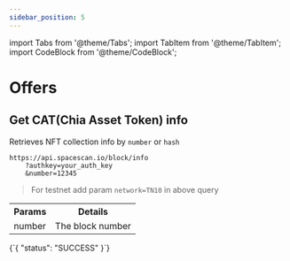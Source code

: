 ```yaml
---
sidebar_position: 5
---
```

import Tabs from '@theme/Tabs';
import TabItem from '@theme/TabItem';
import CodeBlock from '@theme/CodeBlock';

# Offers

## Get CAT(Chia Asset Token) info

Retrieves NFT collection info by `number` or `hash`

```
https://api.spacescan.io/block/info
    ?authkey=your_auth_key
    &number=12345
```
> For testnet add param `network=TN10` in above query

<Tabs>
  <TabItem value="Request" label="Request" default>
    <table border="0">
        <tr><th colspan="10">Params</th><th>Details</th></tr>
        <tr><td colspan="10">number</td><td>The block number</td></tr>
    </table>
  </TabItem>
  <TabItem value="Response" label="Response">
  <CodeBlock language="jsx">
  {`{
    "status": "SUCCESS"
}`}
  </CodeBlock>
  </TabItem>
</Tabs>
